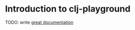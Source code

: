 # Introduction to clj-playground

TODO: write [great documentation](http://jacobian.org/writing/great-documentation/what-to-write/)
